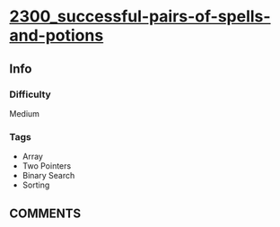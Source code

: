# [2300_successful-pairs-of-spells-and-potions](https://leetcode.com/problems/successful-pairs-of-spells-and-potions/)

## Info

### Difficulty

Medium

### Tags

- Array
- Two Pointers
- Binary Search
- Sorting

## __COMMENTS__

> 
